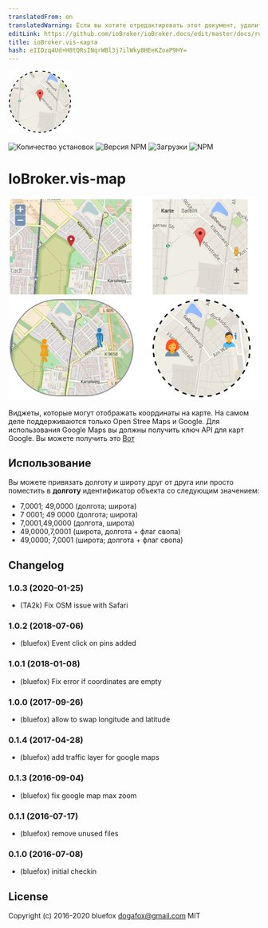```yaml
---
translatedFrom: en
translatedWarning: Если вы хотите отредактировать этот документ, удалите поле «translationFrom», в противном случае этот документ будет снова автоматически переведен
editLink: https://github.com/ioBroker/ioBroker.docs/edit/master/docs/ru/adapterref/iobroker.vis-map/README.md
title: ioBroker.vis-карта
hash: eIIDzq4Ud+H8tQRsINqrWBl3j7ilWky8HEeKZoaP9HY=
---
```

![логотип](../../../en/adapterref/iobroker.vis-map/admin/vis-map.png)

![Количество установок](http://iobroker.live/badges/vis-map-stable.svg)
![Версия NPM](http://img.shields.io/npm/v/iobroker.vis-map.svg)
![Загрузки](https://img.shields.io/npm/dm/iobroker.vis-map.svg)
![NPM](https://nodei.co/npm/iobroker.vis-map.png?downloads=true)

# IoBroker.vis-map
![Скриншот](../../../en/adapterref/iobroker.vis-map/img/widgets.png)

Виджеты, которые могут отображать координаты на карте.
На самом деле поддерживаются только Open Stree Maps и Google. Для использования Google Maps вы должны получить ключ API для карт Google.
Вы можете получить это [Вот](https://console.developers.google.com/flows/enableapi?apiid=maps_backend,geocoding_backend,directions_backend,distance_matrix_backend,elevation_backend&keyType=CLIENT_SIDE&reusekey=true)

## Использование
Вы можете привязать долготу и широту друг от друга или просто поместить в **долготу** идентификатор объекта со следующим значением:

- 7,0001; 49,0000 (долгота; широта)
- 7 0001; 49 0000 (долгота; широта)
- 7,0001,49,0000 (долгота, широта)
- 49,0000,7,0001 (широта, долгота + флаг свопа)
- 49,0000; 7,0001 (широта; долгота + флаг свопа)

## Changelog

### 1.0.3 (2020-01-25)

- (TA2k) Fix OSM issue with Safari
  
### 1.0.2 (2018-07-06)

- (bluefox) Event click on pins added

### 1.0.1 (2018-01-08)

- (bluefox) Fix error if coordinates are empty

### 1.0.0 (2017-09-26)

- (bluefox) allow to swap longitude and latitude

### 0.1.4 (2017-04-28)

- (bluefox) add traffic layer for google maps

### 0.1.3 (2016-09-04)

- (bluefox) fix google map max zoom

### 0.1.1 (2016-07-17)

- (bluefox) remove unused files

### 0.1.0 (2016-07-08)

- (bluefox) initial checkin

## License

 Copyright (c) 2016-2020 bluefox <dogafox@gmail.com>
 MIT